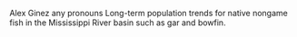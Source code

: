 Alex Ginez
any pronouns
Long-term population trends for native nongame fish in the Mississippi River basin such as gar and bowfin.
